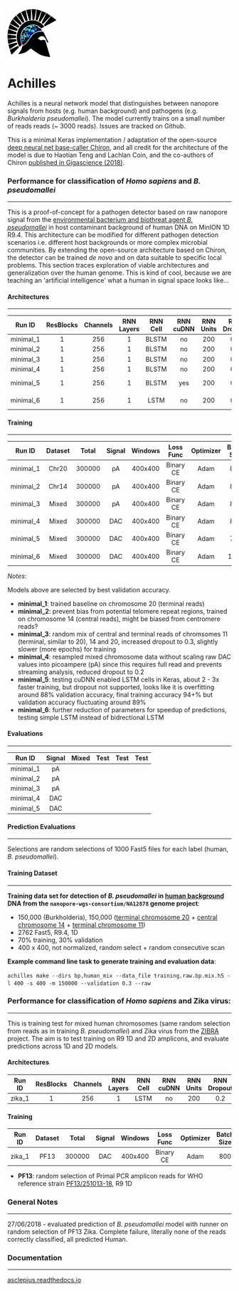 <p align="left"><img src="logo.png" height="115" width="110"></img></p>

# Achilles

Achilles is a neural network model that distinguishes between nanopore signals from hosts (e.g. human background) and pathogens (e.g. *Burkholderia pseudomallei*). The model currently trains on a small number of reads reads (~ 3000 reads). Issues are tracked on Github.

This is a minimal Keras implementation / adaptation of the open-source [deep neural net base-caller Chiron](https://github.com/haotianteng/Chiron), and all credit for the architecture of the model is due to Haotian Teng and Lachlan Coin, and the co-authors of Chiron [published in Gigascience (2018)](https://academic.oup.com/gigascience/article/7/5/giy037/4966989).

### Performance for classification of *Homo sapiens* and *B. pseudomallei*
---

This is a proof-of-concept for a pathogen detector based on raw nanopore signal from the [environmental bacterium and biothreat agent *B. pseudomallei*](https://www.ncbi.nlm.nih.gov/pmc/articles/PMC4746747/) in host contaminant background of human DNA on MinION 1D R9.4. This architecture can be modified for different pathogen detection scenarios i.e. different host backgrounds or more complex microbial communities. By extending the open-source architecture based on Chiron, the detector can be trained *de novo* and on data suitable to specific local problems. This section traces exploration of viable architectures and generalization over the human genome. This is kind of cool, because we are teaching an 'artificial intelligence' what a human in signal space looks like...

#### Architectures
---

| Run ID    | ResBlocks | Channels | RNN Layers | RNN Cell  | RNN cuDNN | RNN Units | RNN Dropout | Recurrent Dropout | FC Activation  | Classes  | Parameters  | Notes              | 
| :-------: | :-------: | :------: | :--------: | :-------: | :-------: | :-------: | :---------: | :---------------: | :------------: | :------: | :--------:  | :----------------: |
| minimal_1 |  1        | 256      | 1          | BLSTM     | no        | 200       | 0.2         | 0.2               | Softmax        | 2        |  999,778    | -                  |
| minimal_2 |  1        | 256      | 1          | BLSTM     | no        | 200       | 0.2         | 0.2               | Softmax        | 2        |  999,778    | -                  |
| minimal_3 |  1        | 256      | 1          | BLSTM     | no        | 200       | 0.3         | 0.3               | Softmax        | 2        |  999,778    | -                  | 
| minimal_4 |  1        | 256      | 1          | BLSTM     | no        | 200       | 0.2         | 0.2               | Softmax        | 2        |  999,778    | -                  |
| minimal_5 |  1        | 256      | 1          | BLSTM     | yes       | 200       | 0.0         | 0.0               | Softmax        | 2        |  1,001,378  | no dropout         |
| minimal_6 |  1        | 256      | 1          | LSTM      | no        | 200       | 0.2         | 0.2               | Softmax        | 2        |  633,778    | train longer       |

#### Training 
---

| Run ID     | Dataset | Total   | Signal  | Windows  | Loss Func | Optimizer  | Batch Size | Epochs | Training  | Validation | 
| :--------: | :-----: | :-----: | :------:| :------: | :------:  | :--------: | :-------:  | :----: | :-------: | :--------: | 
| minimal_1  | Chr20   | 300000  | pA      | 400x400  | Binary CE | Adam       | 800        | 38/40  |  90.78%   | 90.59%     |
| minimal_2  | Chr14   | 300000  | pA      | 400x400  | Binary CE | Adam       | 800        | 38/40  |  91.78%   | 91.26%     |
| minimal_3  | Mixed   | 300000  | pA      | 400x400  | Binary CE | Adam       | 800        | 39/40  |  90.81%   | 90.56%     |
| minimal_4  | Mixed   | 300000  | DAC     | 400x400  | Binary CE | Adam       | 800        | 40/40  |  90.12%   | 89.70%     |
| minimal_5  | Mixed   | 300000  | DAC     | 400x400  | Binary CE | Adam       | 700        | 40/40  |  92.62%   | 89.37%     |
| minimal_6  | Mixed   | 300000  | DAC     | 400x400  | Binary CE | Adam       | 1000       | 40/40  |  89.48%   | 89.51%     |

*Notes*:

Models above are selected by best validation accuracy.

* **minimal_1**: trained baseline on chromosome 20 (terminal reads)
* **minimal_2**: prevent bias from potential telomere repeat regions, trained on chromosome 14 (central reads), might be biased from centromere reads?
* **minimal_3**: random mix of central and terminal reads of chromsomes 11 (terminal, similar to 20), 14 and 20, increased dropout to 0.3, slightly slower (more epochs) for training
* **minimal_4**: resampled mixed chromosome data without scaling raw DAC values into picoampere (pA) since this requires full read and prevents streaming analysis, reduced dropout to 0.2
* **minimal_5**: testing cuDNN enabled LSTM cells in Keras, about 2 - 3x faster training, but dropout not supported, looks like it is overfitting around 88% validation accuracy, final training accuracy 94+% but validation accuracy fluctuating around 89%
* **minimal_6**: further reduction of parameters for speedup of predictions, testing simple LSTM instead of bidrectional LSTM

#### Evaluations
---

| Run ID     | Signal   | Mixed    | Test    | Test    | Test   |
| :--------: | :------: | :------: | :-----: | :-----: | :----: |
| minimal_1  | pA       |          |         |         |        |
| minimal_2  | pA       |          |         |         |        |
| minimal_3  | pA       |          |         |         |        |
| minimal_4  | DAC      |          |         |         |        |
| minimal_5  | DAC      |          |         |         |        |

#### Prediction Evaluations
---

Selections are random selections of 1000 Fast5 files for each label (human, *B. pseudomallei*).

#### Training Dataset
---

**Training data set for detection of *B. pseudomallei* in [human background](https://github.com/nanopore-wgs-consortium/NA12878/blob/master/Genome.md) DNA from the `nanopore-wgs-consortium/NA12878` genome project**:

* 150,000 (Burkholderia), 150,000 ([terminal chromosome 20](http://s3.amazonaws.com/nanopore-human-wgs/rel3-fast5-chr20.part05.tar) + [central chromosome 14](http://s3.amazonaws.com/nanopore-human-wgs/rel3-fast5-chr14.part04.tar) + [terminal chromosome 11](http://s3.amazonaws.com/nanopore-human-wgs/rel3-fast5-chr11.part09.tar))
* 2762 Fast5, R9.4, 1D
* 70% training, 30% validation
* 400 x 400, not normalized, random select + random consecutive scan

**Example command line task to generate training and evaluation data**:

`achilles make --dirs bp,human_mix --data_file training.raw.bp.mix.h5 -l 400 -s 400 -m 150000 --validation 0.3 --raw`

### Performance for classification of *Homo sapiens* and Zika virus:
---

This is training test for mixed human chromosomes (same random selection from reads as in training *B. pseudomallei*) and Zika virus from the [ZIBRA]() project. The aim is to test training on R9 1D and 2D amplicons, and evaluate predictions across 1D and 2D models. 

#### Architectures

| Run ID    | ResBlocks | Channels | RNN Layers | RNN Cell  | RNN cuDNN | RNN Units | RNN Dropout | Recurrent Dropout | FC Activation  | Classes  | Parameters  | Notes              | 
| :-------: | :-------: | :------: | :--------: | :-------: | :-------: | :-------: | :---------: | :---------------: | :------------: | :------: | :--------:  | :----------------: |
| zika_1    |  1        | 256      | 1          | LSTM      | no        | 200       | 0.2         | 0.2               | Softmax        | 2        |  633,778    | -                  |


#### Training

| Run ID     | Dataset | Total   | Signal  | Windows  | Loss Func | Optimizer  | Batch Size | Epochs | Training  | Validation | 
| :--------: | :-----: | :-----: | :------:| :------: | :------:  | :--------: | :-------:  | :----: | :-------: | :--------: | 
| zika_1     | PF13    | 300000  | DAC     | 400x400  | Binary CE | Adam       | 800        | 38/40  |  90.78%   | 90.59%     |

* **PF13**: random selection of Primal PCR amplicon reads for WHO reference strain [PF13/251013-18](), R9 1D

### General Notes
---

27/06/2018 - evaluated prediction of *B. pseudomallei* model with runner on random selection of PF13 Zika. Complete failure, literally none of the reads correctly classified, all predicted Human.


### Documentation
---

[asclepius.readthedocs.io](https://asclepius.readthedocs.io)
